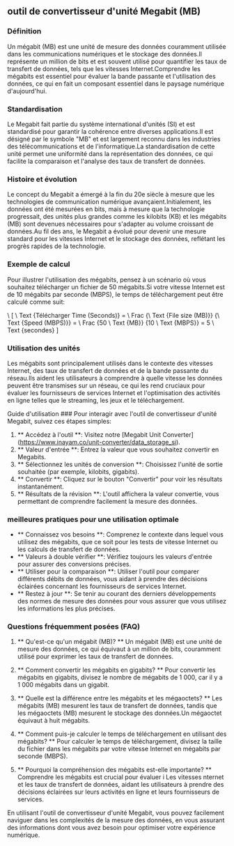 ## outil de convertisseur d'unité Megabit (MB)

### Définition
Un mégabit (MB) est une unité de mesure des données couramment utilisée dans les communications numériques et le stockage des données.Il représente un million de bits et est souvent utilisé pour quantifier les taux de transfert de données, tels que les vitesses Internet.Comprendre les mégabits est essentiel pour évaluer la bande passante et l'utilisation des données, ce qui en fait un composant essentiel dans le paysage numérique d'aujourd'hui.

### Standardisation
Le Megabit fait partie du système international d'unités (SI) et est standardisé pour garantir la cohérence entre diverses applications.Il est désigné par le symbole "MB" et est largement reconnu dans les industries des télécommunications et de l'informatique.La standardisation de cette unité permet une uniformité dans la représentation des données, ce qui facilite la comparaison et l'analyse des taux de transfert de données.

### Histoire et évolution
Le concept du Megabit a émergé à la fin du 20e siècle à mesure que les technologies de communication numérique avançaient.Initialement, les données ont été mesurées en bits, mais à mesure que la technologie progressait, des unités plus grandes comme les kilobits (KB) et les mégabits (MB) sont devenues nécessaires pour s'adapter au volume croissant de données.Au fil des ans, le Megabit a évolué pour devenir une mesure standard pour les vitesses Internet et le stockage des données, reflétant les progrès rapides de la technologie.

### Exemple de calcul
Pour illustrer l'utilisation des mégabits, pensez à un scénario où vous souhaitez télécharger un fichier de 50 mégabits.Si votre vitesse Internet est de 10 mégabits par seconde (MBPS), le temps de téléchargement peut être calculé comme suit:

\ [
\ Text {Télécharger Time (Seconds)} = \ Frac {\ Text {File size (MB)}} {\ Text {Speed ​​(MBPS)}} = \ Frac {50 \ Text {MB}} {10 \ Text {MBPS}} = 5 \ Text {secondes}
\]

### Utilisation des unités
Les mégabits sont principalement utilisés dans le contexte des vitesses Internet, des taux de transfert de données et de la bande passante du réseau.Ils aident les utilisateurs à comprendre à quelle vitesse les données peuvent être transmises sur un réseau, ce qui les rend cruciaux pour évaluer les fournisseurs de services Internet et l'optimisation des activités en ligne telles que le streaming, les jeux et le téléchargement.

Guide d'utilisation ###
Pour interagir avec l'outil de convertisseur d'unité Megabit, suivez ces étapes simples:
1. ** Accédez à l'outil **: Visitez notre [Megabit Unit Converter] (https://www.inayam.co/unit-converter/data_storage_si).
2. ** Valeur d'entrée **: Entrez la valeur que vous souhaitez convertir en Megabits.
3. ** Sélectionnez les unités de conversion **: Choisissez l'unité de sortie souhaitée (par exemple, kilobits, gigabits).
4. ** Convertir **: Cliquez sur le bouton "Convertir" pour voir les résultats instantanément.
5. ** Résultats de la révision **: L'outil affichera la valeur convertie, vous permettant de comprendre facilement la mesure des données.

### meilleures pratiques pour une utilisation optimale
- ** Connaissez vos besoins **: Comprenez le contexte dans lequel vous utilisez des mégabits, que ce soit pour les tests de vitesse Internet ou les calculs de transfert de données.
- ** Valeurs à double vérifier **: Vérifiez toujours les valeurs d'entrée pour assurer des conversions précises.
- ** Utiliser pour la comparaison **: Utiliser l'outil pour comparer différents débits de données, vous aidant à prendre des décisions éclairées concernant les fournisseurs de services Internet.
- ** Restez à jour **: Se tenir au courant des derniers développements des normes de mesure des données pour vous assurer que vous utilisez les informations les plus précises.

### Questions fréquemment posées (FAQ)

1. ** Qu'est-ce qu'un mégabit (MB)? **
Un mégabit (MB) est une unité de mesure des données, ce qui équivaut à un million de bits, couramment utilisé pour exprimer les taux de transfert de données.

2. ** Comment convertir les mégabits en gigabits? **
Pour convertir les mégabits en gigabits, divisez le nombre de mégabits de 1 000, car il y a 1 000 mégabits dans un gigabit.

3. ** Quelle est la différence entre les mégabits et les mégaoctets? **
Les mégabits (MB) mesurent les taux de transfert de données, tandis que les mégaoctets (MB) mesurent le stockage des données.Un mégaoctet équivaut à huit mégabits.

4. ** Comment puis-je calculer le temps de téléchargement en utilisant des mégabits? **
Pour calculer le temps de téléchargement, divisez la taille du fichier dans les mégabits par votre vitesse Internet en mégabits par seconde (MBPS).

5. ** Pourquoi la compréhension des mégabits est-elle importante? **
Comprendre les mégabits est crucial pour évaluer i Les vitesses nternet et les taux de transfert de données, aidant les utilisateurs à prendre des décisions éclairées sur leurs activités en ligne et leurs fournisseurs de services.

En utilisant l'outil de convertisseur d'unité Megabit, vous pouvez facilement naviguer dans les complexités de la mesure des données, en vous assurant des informations dont vous avez besoin pour optimiser votre expérience numérique.